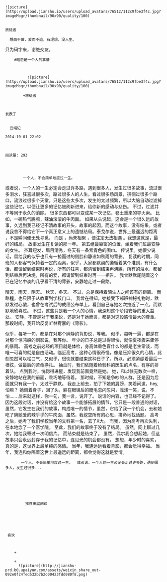 
    
  
    ![picture](http://upload.jianshu.io/users/upload_avatars/76512/112c9fbe3f4c.jpg?imageMogr/thumbnail/90x90/quality/100)
    

    旅徒者
  
      想而不做，爱而不追，有理想，没人生。

只为码字来，谢绝交友。

  
  
    
  


    
      
        #暗恋是一个人的事情
        
          
            
              ![picture](http://upload.jianshu.io/users/upload_avatars/76512/112c9fbe3f4c.jpg?imageMogr/thumbnail/90x90/quality/100)
            
            +旅徒者
        
        
    
    发表于 

    
      云端记

    2014-10-01 22:02

    

    阅读量: 293
  


        
            一个人，不会简单地度过一生。
  或者说，一个人的一生必定会走过许多路，遇到很多人，发生过很多故事，流过很多泪水，狂喜过很多次，路过很多人的人生，看过很多场风景，徘徊过很多个路口，流浪过很多个天堂。只是这些太多次，发生的太过频繁，所以大脑自动过滤掉这些记忆，以便让更多的记忆被刷新进来，给你新的感动与悲伤。
  不过，过滤并不等同于永久的消除。
  很多东西都可以变成某一次记忆，卷土重来的导火索。
  比如，一碗热气腾腾，辣油滚滚的牛肉面。
  如果从头说起，这会是一个很久远的故事，久远到我已经记不清故事的开头，故事的起因。而这个故事，没有结果，或者说我舍不得给它下一个真正意义上的遗憾结局。泰戈尔说，世界上最遥远的距离 ，不是瞬间便无处寻觅， 而是 ，尚未相聚 ，便注定无法相遇 。我想这就是，最好的结局。
  故事发生在复读的那一年。
  第五组最靠窗的位置，坐着我们班最安静的女生。
  齐耳短发，眉目清秀，冬天有一条紫青色的围巾。
  传说里，她很少说话，留给我的似乎也只有一掠而过的侧脸和静谧如秋雨的背影。
  复读的时期，同班的人都客气保持着一定的距离，似乎，大家都默契的遵循着某个准则，有什么话，都请留到结束时再说，所有的狂喜，都清留到结束再沸腾，所有的泪水，都留到结束后再决堤，所有的爱，都请留到结束时再一一相告。
  我曾默默尾随着这个已在记忆中淡的几乎看不清的背影，安静地走过一段路。

  晴天，雨天，阴天。
  秋天，冬天。
  不过，总是保持着陌生人之间该有的距离。
  而路程，也只限于从教室到学校门口。
  我曾在得知，她接受下邻班神秘礼物时，默默发过心酸，也曾在考试后的成绩公布单上，看到自己与她名次拉近了一点，而默默地欣喜过。
  不过，这些只是我一个人的心情，我深知这个阶段安静的重大益处。
  安静，不管是对于我来说，还是对于她而言，都是对这段感情最大的尊重。
  那段时间，我开始反复听林宥嘉的《背影》。

  似乎，每听一句，都是在对那个娴静的背影说，等我。
  似乎，每听一遍，都是在对那个惊鸿般的侧影说，我等你。
  年少的日子总是过得很快，就像夏夜骤来骤停的暴雨。
  高考之前必经的项目就是体检，身高体重色盲什么的都是老生常谈，而唯一可喜的就是自由活动。临近高考，这种心情很奇怪，像是压抑很久的心情，此刻忽然可以松口气，又似乎，很快就要结束这种日子了。所以，必须紧绷着最后一根弦，做最后的苦命挣扎。
  抽血时，我们依随着检验科的医生的点名，有序的排着队。
  点到我时，恍惚得进屋，发现我前面竟然是她。
  她，和以往无数次一样，安静地站在我的前面，乖巧地等待着。
  那时候，不知是争吵的人群，还是因为后面就只有我一个，太过于静默。
  我走上前去，拍了下她的肩膀，笑着问道，hey,怕嘛？
  她侧着身子，回了头，躲在眼镜后的睫毛忽闪忽闪，浅浅一笑，说，不怕……
  后来就这样，你一句，我一言，说开了。
  说话的内容，也已经不记得了。
  因为这段对话，并没有给这个故事一个能够拓展的情节，它只是一段普通的对话，虽然，它发生在我们的故事，构成唯一的情节，虽然，它给了我一个机会，去和她吃了碗她爱的辣乎乎的牛肉面，虽然，我挖空所有的心思，拼命地找话题。
  高考之后，她考了我们学校当年的文科第一名，去了X大。
  而我，因为高考再次失利，在本地念了一个医学院。
  至此，我们的故事终于没有了结局。
  虽然，网上聊过几次，她给我寄过一次明信片。
  而结束就是结束了。
  虽然，偶尔我会想起她，但这故事只会永远封存于我的记忆中，连见光的机会都没有。
  想想，年少时的喜欢，真的是，这世界上最单纯的感情。
  当年，我连远远看着背影，都会觉得幸福。
  当年，我连和你隔着这世上最遥远的距离，都会觉得这就是爱情。

        
           一个人，不会简单地度过一生。  或者说，一个人的一生必定会走过许多路，遇到很多人，发生过很多...
      
    
    
      
      
      
          
             推荐拓展阅读
        
      
    
    
      
          
     喜欢

      
      
        +
                  
        +
          ![picture](http://jianshu-prd.b0.upaiyun.com/assets/weixin_share_out-092e0f24fed532b7b2c00423fdd080f8.png)
        
      
    
  


